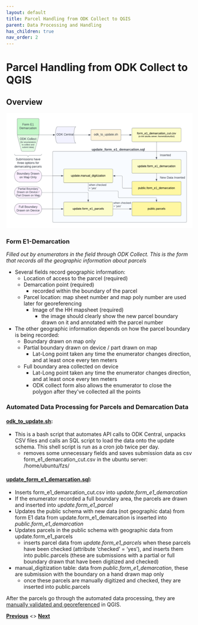 ```yaml
---
layout: default
title: Parcel Handling from ODK Collect to QGIS
parent: Data Processing and Handling
has_children: true
nav_order: 2
---
```


# Parcel Handling from ODK Collect to QGIS
## Overview
![ParcelHandlingOverview](Data_Assets/ParcelHandlingOverview.png)

### Form E1-Demarcation
_Filled out by enumerators in the field through ODK Collect. This is the form that records all the geographic information about parcels_
- Several fields record geographic information:
    - Location of access to the parcel (required)
    - Demarcation point (required)
        - recorded within the boundary of the parcel
    - Parcel location: map sheet number and map poly number are used later for georeferencing
        - Image of the HH mapsheet (required)
            - the image should clearly show the new parcel boundary drawn on it and annotated with the parcel number
- The other geographic information depends on how the parcel boundary is being recorded:
    - Boundary drawn on map only
    - Partial boundary drawn on device / part drawn on map
        - Lat-Long point taken any time the enumerator changes direction, and at least once every ten meters
    - Full boundary area collected on device
        - Lat-Long point taken any time the enumerator changes direction, and at least once every ten meters
        - ODK collect form also allows the enumerator to close the polygon after they've collected all the points

### Automated Data Processing for Parcels and Demarcation Data
#### [odk_to_update.sh](../General_Assets/odk_to_update.sh):
- This is a bash script that automates API calls to ODK Central, unpacks CSV files and calls an SQL script to load the data onto the update schema. This shell script is run as a cron job twice per day.
    - removes some unnecessary fields and saves submission data as csv form_e1_demarcation_cut.csv in the ubuntu server: /home/ubuntu/fzs/

#### [update_form_e1_demarcation.sql](../General_Assets/updateSQLScripts/update_form_e1_demarcation.sql):
- Inserts form_e1_demarcation_cut.csv into _update.form_e1_demarcation_
- If the enumerator recorded a full boundary area, the parcels are drawn and inserted into _update.form_e1_parcel_
- Updates the public schema with new data (not geographic data) from form E1
    data from update.form_e1_demarcation is inserted into _public.form_e1_demarcation_
- Updates parcels in the public schema with geographic data from update.form_e1_parcels
    - inserts parcel data from _update.form_e1_parcels_ when these parcels have been checked (attribute ‘checked’ = ‘yes’), and inserts them into public.parcels (these are submissions with a partial or full boundary drawn that have been digitized and checked)
- manual_digitization table: data from _public.form_e1_demarcation_, these are submission with the boundary on a hand drawn map only
    - once these parcels are manually digitized and checked, they are inserted into public.parcels


After the parcels go through the automated data processing, they are [manually validated and georeferenced](Digitization_Validation.html) in QGIS.

**[Previous](Data_Processing.html)** <> **[Next](MonitoringTools.html)**
